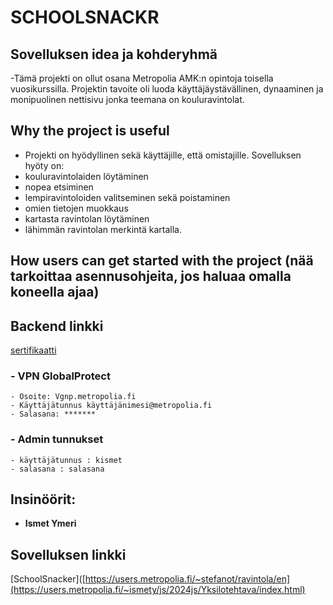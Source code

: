 # SCHOOLSNACKR

## Sovelluksen idea ja kohderyhmä
  
  -Tämä projekti on ollut osana Metropolia AMK:n opintoja toisella vuosikurssilla. Projektin tavoite oli luoda käyttäjäystävällinen, dynaaminen ja monipuolinen nettisivu jonka teemana on kouluravintolat.    

## Why the project is useful
  
  - Projekti on hyödyllinen sekä käyttäjille, että omistajille. Sovelluksen hyöty on:
  - kouluravintolaiden löytäminen
  - nopea etsiminen
  - lempiravintoloiden valitseminen sekä poistaminen
  - omien tietojen muokkaus
  - kartasta ravintolan löytäminen
  - lähimmän ravintolan merkintä kartalla. 
    

## How users can get started with the project (nää tarkoittaa asennusohjeita, jos haluaa omalla koneella ajaa)
  ## Backend linkki
[sertifikaatti](https://10.120.32.55/app/)


  ### - VPN GlobalProtect
    - Osoite: Vgnp.metropolia.fi
    - Käyttäjätunnus käyttäjänimesi@metropolia.fi
    - Salasana: *******

  ### - Admin tunnukset
    - käyttäjätunnus : kismet
    - salasana : salasana
  
## Insinöörit:
  - **Ismet Ymeri**
    
## Sovelluksen linkki
  [SchoolSnacker]([https://users.metropolia.fi/~stefanot/ravintola/en](https://users.metropolia.fi/~ismety/js/2024js/Yksilotehtava/index.html)
